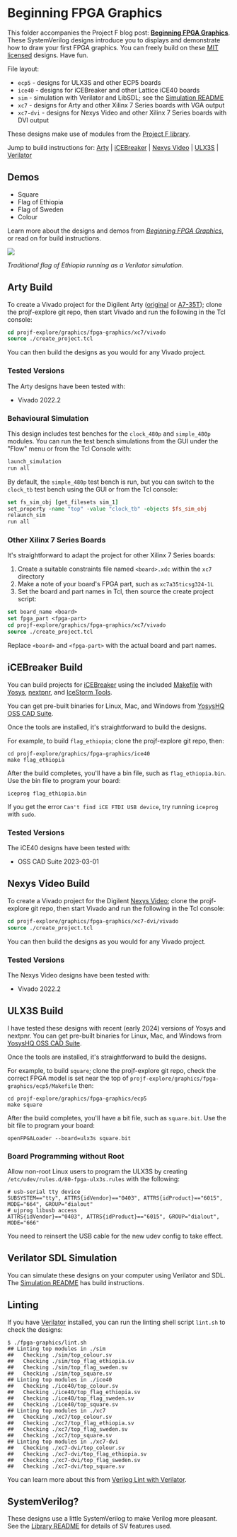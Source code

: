 # Beginning FPGA Graphics

This folder accompanies the Project F blog post: **[Beginning FPGA Graphics](https://projectf.io/posts/fpga-graphics/)**. These SystemVerilog designs introduce you to displays and demonstrate how to draw your first FPGA graphics. You can freely build on these [MIT licensed](../../LICENSE) designs. Have fun.

File layout:

* `ecp5` - designs for ULX3S and other ECP5 boards
* `ice40` - designs for iCEBreaker and other Lattice iCE40 boards
* `sim` - simulation with Verilator and LibSDL; see the [Simulation README](sim/README.md)
* `xc7` - designs for Arty and other Xilinx 7 Series boards with VGA output
* `xc7-dvi` - designs for Nexys Video and other Xilinx 7 Series boards with DVI output

These designs make use of modules from the [Project F library](../../lib/).

Jump to build instructions for: [Arty](#arty-build) | [iCEBreaker](#icebreaker-build) | [Nexys Video](#nexys-video-build) | [ULX3S](#ulx3s-build) | [Verilator](sim/README.md)

## Demos

* Square
* Flag of Ethiopia
* Flag of Sweden
* Colour

Learn more about the designs and demos from _[Beginning FPGA Graphics](https://projectf.io/posts/fpga-graphics/)_, or read on for build instructions.

![](../../doc/img/flag_ethiopia.png?raw=true "")

_Traditional flag of Ethiopia running as a Verilator simulation._

## Arty Build

To create a Vivado project for the Digilent Arty ([original](https://digilent.com/reference/programmable-logic/arty/reference-manual) or [A7-35T](https://reference.digilentinc.com/reference/programmable-logic/arty-a7/reference-manual)); clone the projf-explore git repo, then start Vivado and run the following in the Tcl console:

```tcl
cd projf-explore/graphics/fpga-graphics/xc7/vivado
source ./create_project.tcl
```

You can then build the designs as you would for any Vivado project.

### Tested Versions

The Arty designs have been tested with:

* Vivado 2022.2

### Behavioural Simulation

This design includes test benches for the `clock_480p` and `simple_480p` modules. You can run the test bench simulations from the GUI under the "Flow" menu or from the Tcl Console with:

```tcl
launch_simulation
run all
```

By default, the `simple_480p` test bench is run, but you can switch to the `clock_tb` test bench using the GUI or from the Tcl console:

```tcl
set fs_sim_obj [get_filesets sim_1]
set_property -name "top" -value "clock_tb" -objects $fs_sim_obj
relaunch_sim
run all
```

### Other Xilinx 7 Series Boards

It's straightforward to adapt the project for other Xilinx 7 Series boards:

1. Create a suitable constraints file named `<board>.xdc` within the `xc7` directory
2. Make a note of your board's FPGA part, such as `xc7a35ticsg324-1L`
3. Set the board and part names in Tcl, then source the create project script:

```tcl
set board_name <board>
set fpga_part <fpga-part>
cd projf-explore/graphics/fpga-graphics/xc7/vivado
source ./create_project.tcl
```

Replace `<board>` and `<fpga-part>` with the actual board and part names.

## iCEBreaker Build

You can build projects for [iCEBreaker](https://docs.icebreaker-fpga.org/hardware/icebreaker/) using the included [Makefile](ice40/Makefile) with [Yosys](https://yosyshq.net/yosys/), [nextpnr](https://github.com/YosysHQ/nextpnr), and [IceStorm Tools](https://github.com/YosysHQ/icestorm).

You can get pre-built binaries for Linux, Mac, and Windows from [YosysHQ OSS CAD Suite](https://github.com/YosysHQ/oss-cad-suite-build).

Once the tools are installed, it's straightforward to build the designs.

For example, to build `flag_ethiopia`; clone the projf-explore git repo, then:

```shell
cd projf-explore/graphics/fpga-graphics/ice40
make flag_ethiopia
```

After the build completes, you'll have a bin file, such as `flag_ethiopia.bin`. Use the bin file to program your board:

```shell
iceprog flag_ethiopia.bin
```

If you get the error `Can't find iCE FTDI USB device`, try running `iceprog` with `sudo`.

### Tested Versions

The iCE40 designs have been tested with:

* OSS CAD Suite 2023-03-01

## Nexys Video Build

To create a Vivado project for the Digilent [Nexys Video](https://digilent.com/reference/programmable-logic/nexys-video/reference-manual); clone the projf-explore git repo, then start Vivado and run the following in the Tcl console:

```tcl
cd projf-explore/graphics/fpga-graphics/xc7-dvi/vivado
source ./create_project.tcl
```

You can then build the designs as you would for any Vivado project.

### Tested Versions

The Nexys Video designs have been tested with:

* Vivado 2022.2

## ULX3S Build

I have tested these designs with recent (early 2024) versions of Yosys and nextpnr. You can get pre-built binaries for Linux, Mac, and Windows from [YosysHQ OSS CAD Suite](https://github.com/YosysHQ/oss-cad-suite-build).

Once the tools are installed, it's straightforward to build the designs.

For example, to build `square`; clone the projf-explore git repo, check the correct FPGA model is set near the top of `projf-explore/graphics/fpga-graphics/ecp5/Makefile` then:

```shell
cd projf-explore/graphics/fpga-graphics/ecp5
make square
```

After the build completes, you'll have a bit file, such as `square.bit`. Use the bit file to program your board:

```shell
openFPGALoader --board=ulx3s square.bit
```

### Board Programming without Root

Allow non-root Linux users to program the ULX3S by creating `/etc/udev/rules.d/80-fpga-ulx3s.rules` with the following:

```shell
# usb-serial tty device
SUBSYSTEM=="tty", ATTRS{idVendor}=="0403", ATTRS{idProduct}=="6015", MODE="664", GROUP="dialout"
# ujprog libusb access
ATTRS{idVendor}=="0403", ATTRS{idProduct}=="6015", GROUP="dialout", MODE="666"
```

You need to reinsert the USB cable for the new udev config to take effect.

## Verilator SDL Simulation

You can simulate these designs on your computer using Verilator and SDL. The [Simulation README](sim/README.md) has build instructions.

## Linting

If you have [Verilator](https://www.veripool.org/wiki/verilator) installed, you can run the linting shell script `lint.sh` to check the designs:

```shell
$ ./fpga-graphics/lint.sh
## Linting top modules in ./sim
##   Checking ./sim/top_colour.sv
##   Checking ./sim/top_flag_ethiopia.sv
##   Checking ./sim/top_flag_sweden.sv
##   Checking ./sim/top_square.sv
## Linting top modules in ./ice40
##   Checking ./ice40/top_colour.sv
##   Checking ./ice40/top_flag_ethiopia.sv
##   Checking ./ice40/top_flag_sweden.sv
##   Checking ./ice40/top_square.sv
## Linting top modules in ./xc7
##   Checking ./xc7/top_colour.sv
##   Checking ./xc7/top_flag_ethiopia.sv
##   Checking ./xc7/top_flag_sweden.sv
##   Checking ./xc7/top_square.sv
## Linting top modules in ./xc7-dvi
##   Checking ./xc7-dvi/top_colour.sv
##   Checking ./xc7-dvi/top_flag_ethiopia.sv
##   Checking ./xc7-dvi/top_flag_sweden.sv
##   Checking ./xc7-dvi/top_square.sv
```

You can learn more about this from [Verilog Lint with Verilator](https://projectf.io/posts/verilog-lint-with-verilator/).

## SystemVerilog?

These designs use a little SystemVerilog to make Verilog more pleasant. See the [Library README](../../lib/README.md#systemverilog) for details of SV features used.
